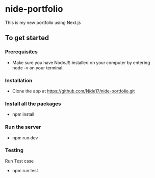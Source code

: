 # nide-portfolio
This is my new portfolio using Next.js

## To get started

### Prerequisites

- Make sure you have NodeJS installed on your computer by entering node -v on your terminal.

### Installation

- Clone the app at https://github.com/Nide17/nide-portfolio.git

### Install all the packages

- npm install

### Run the server

- npm run dev

### Testing

Run Test case

- npm run test
